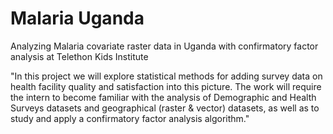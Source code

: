 # Malaria Uganda
Analyzing Malaria covariate raster data in Uganda with confirmatory factor analysis at Telethon Kids Institute

"In this project we will explore statistical methods for adding survey data on health facility quality and satisfaction into this picture. The work will require the intern to become familiar with the analysis of Demographic and Health Surveys datasets and geographical (raster & vector) datasets, as well as to study and apply a confirmatory factor analysis algorithm."
